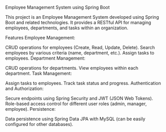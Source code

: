 Employee Management System using Spring Boot

This project is an Employee Management System developed using Spring Boot and related technologies. It provides a RESTful API for managing employees, departments, and tasks within an organization.

Features
Employee Management:

CRUD operations for employees (Create, Read, Update, Delete).
Search employees by various criteria (name, department, etc.).
Assign tasks to employees.
Department Management:

CRUD operations for departments.
View employees within each department.
Task Management:

Assign tasks to employees.
Track task status and progress.
Authentication and Authorization:

Secure endpoints using Spring Security and JWT (JSON Web Tokens).
Role-based access control for different user roles (admin, manager, employee).
Persistence:

Data persistence using Spring Data JPA with MySQL (can be easily configured for other databases).
